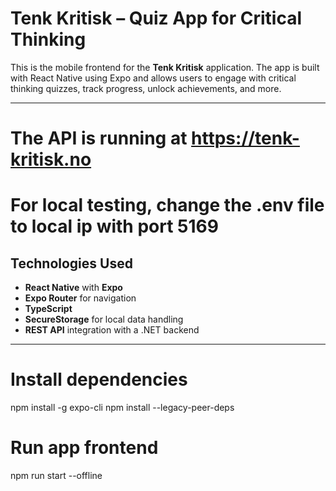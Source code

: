 # Tenk Kritisk – Quiz App for Critical Thinking

This is the mobile frontend for the **Tenk Kritisk** application. The app is built with React Native using Expo and allows users to engage with critical thinking quizzes, track progress, unlock achievements, and more.

---

# The API is running at https://tenk-kritisk.no

# For local testing, change the .env file to local ip with port 5169

## Technologies Used

- **React Native** with **Expo**
- **Expo Router** for navigation
- **TypeScript**
- **SecureStorage** for local data handling
- **REST API** integration with a .NET backend

---

# Install dependencies

npm install -g expo-cli
npm install --legacy-peer-deps

# Run app frontend

npm run start --offline
